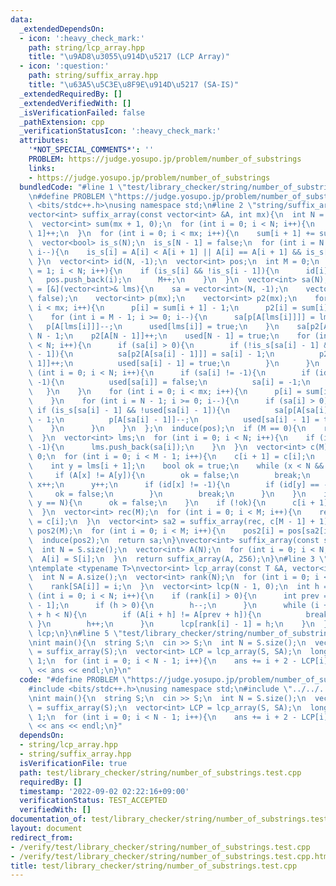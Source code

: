 ```yaml
---
data:
  _extendedDependsOn:
  - icon: ':heavy_check_mark:'
    path: string/lcp_array.hpp
    title: "\u9AD8\u3055\u914D\u5217 (LCP Array)"
  - icon: ':question:'
    path: string/suffix_array.hpp
    title: "\u63A5\u5C3E\u8F9E\u914D\u5217 (SA-IS)"
  _extendedRequiredBy: []
  _extendedVerifiedWith: []
  _isVerificationFailed: false
  _pathExtension: cpp
  _verificationStatusIcon: ':heavy_check_mark:'
  attributes:
    '*NOT_SPECIAL_COMMENTS*': ''
    PROBLEM: https://judge.yosupo.jp/problem/number_of_substrings
    links:
    - https://judge.yosupo.jp/problem/number_of_substrings
  bundledCode: "#line 1 \"test/library_checker/string/number_of_substrings.test.cpp\"\
    \n#define PROBLEM \"https://judge.yosupo.jp/problem/number_of_substrings\"\n#include\
    \ <bits/stdc++.h>\nusing namespace std;\n#line 2 \"string/suffix_array.hpp\"\n\
    vector<int> suffix_array(const vector<int> &A, int mx){\n  int N = A.size();\n\
    \  vector<int> sum(mx + 1, 0);\n  for (int i = 0; i < N; i++){\n    sum[A[i] +\
    \ 1]++;\n  }\n  for (int i = 0; i < mx; i++){\n    sum[i + 1] += sum[i];\n  }\n\
    \  vector<bool> is_s(N);\n  is_s[N - 1] = false;\n  for (int i = N - 2; i >= 0;\
    \ i--){\n    is_s[i] = A[i] < A[i + 1] || A[i] == A[i + 1] && is_s[i + 1];\n \
    \ }\n  vector<int> id(N, -1);\n  vector<int> pos;\n  int M = 0;\n  for (int i\
    \ = 1; i < N; i++){\n    if (is_s[i] && !is_s[i - 1]){\n      id[i] = M;\n   \
    \   pos.push_back(i);\n      M++;\n    }\n  }\n  vector<int> sa(N);\n  auto induce\
    \ = [&](vector<int>& lms){\n    sa = vector<int>(N, -1);\n    vector<bool> used(N,\
    \ false);\n    vector<int> p(mx);\n    vector<int> p2(mx);\n    for (int i = 0;\
    \ i < mx; i++){\n      p[i] = sum[i + 1] - 1;\n      p2[i] = sum[i];\n    }\n\
    \    for (int i = M - 1; i >= 0; i--){\n      sa[p[A[lms[i]]]] = lms[i];\n   \
    \   p[A[lms[i]]]--;\n      used[lms[i]] = true;\n    }\n    sa[p2[A[N - 1]]] =\
    \ N - 1;\n    p2[A[N - 1]]++;\n    used[N - 1] = true;\n    for (int i = 0; i\
    \ < N; i++){\n      if (sa[i] > 0){\n        if (!is_s[sa[i] - 1] && !used[sa[i]\
    \ - 1]){\n          sa[p2[A[sa[i] - 1]]] = sa[i] - 1;\n          p2[A[sa[i] -\
    \ 1]]++;\n          used[sa[i] - 1] = true;\n        }\n      }\n    }\n    for\
    \ (int i = 0; i < N; i++){\n      if (sa[i] != -1){\n        if (id[sa[i]] !=\
    \ -1){\n          used[sa[i]] = false;\n          sa[i] = -1;\n        }\n   \
    \   }\n    }\n    for (int i = 0; i < mx; i++){\n      p[i] = sum[i + 1] - 1;\n\
    \    }\n    for (int i = N - 1; i >= 0; i--){\n      if (sa[i] > 0){\n       \
    \ if (is_s[sa[i] - 1] && !used[sa[i] - 1]){\n          sa[p[A[sa[i] - 1]]] = sa[i]\
    \ - 1;\n          p[A[sa[i] - 1]]--;\n          used[sa[i] - 1] = true;\n    \
    \    }\n      }\n    }\n  };\n  induce(pos);\n  if (M == 0){\n    return sa;\n\
    \  }\n  vector<int> lms;\n  for (int i = 0; i < N; i++){\n    if (id[sa[i]] !=\
    \ -1){\n      lms.push_back(sa[i]);\n    }\n  }\n  vector<int> c(M);\n  c[0] =\
    \ 0;\n  for (int i = 0; i < M - 1; i++){\n    c[i + 1] = c[i];\n    int x = lms[i];\n\
    \    int y = lms[i + 1];\n    bool ok = true;\n    while (x < N && y < N){\n \
    \     if (A[x] != A[y]){\n        ok = false;\n        break;\n      }\n     \
    \ x++;\n      y++;\n      if (id[x] != -1){\n        if (id[y] == -1){\n     \
    \     ok = false;\n        }\n        break;\n      }\n    }\n    if (x == N ||\
    \ y == N){\n      ok = false;\n    }\n    if (!ok){\n      c[i + 1]++;\n    }\n\
    \  }\n  vector<int> rec(M);\n  for (int i = 0; i < M; i++){\n    rec[id[lms[i]]]\
    \ = c[i];\n  }\n  vector<int> sa2 = suffix_array(rec, c[M - 1] + 1);\n  vector<int>\
    \ pos2(M);\n  for (int i = 0; i < M; i++){\n    pos2[i] = pos[sa2[i]];\n  }\n\
    \  induce(pos2);\n  return sa;\n}\nvector<int> suffix_array(const string &S){\n\
    \  int N = S.size();\n  vector<int> A(N);\n  for (int i = 0; i < N; i++){\n  \
    \  A[i] = S[i];\n  }\n  return suffix_array(A, 256);\n}\n#line 3 \"string/lcp_array.hpp\"\
    \ntemplate <typename T>\nvector<int> lcp_array(const T &A, vector<int> &SA){\n\
    \  int N = A.size();\n  vector<int> rank(N);\n  for (int i = 0; i < N; i++){\n\
    \    rank[SA[i]] = i;\n  }\n  vector<int> lcp(N - 1, 0);\n  int h = 0;\n  for\
    \ (int i = 0; i < N; i++){\n    if (rank[i] > 0){\n      int prev = SA[rank[i]\
    \ - 1];\n      if (h > 0){\n        h--;\n      }\n      while (i + h < N && prev\
    \ + h < N){\n        if (A[i + h] != A[prev + h]){\n          break;\n       \
    \ }\n        h++;\n      }\n      lcp[rank[i] - 1] = h;\n    }\n  }\n  return\
    \ lcp;\n}\n#line 5 \"test/library_checker/string/number_of_substrings.test.cpp\"\
    \nint main(){\n  string S;\n  cin >> S;\n  int N = S.size();\n  vector<int> SA\
    \ = suffix_array(S);\n  vector<int> LCP = lcp_array(S, SA);\n  long long ans =\
    \ 1;\n  for (int i = 0; i < N - 1; i++){\n    ans += i + 2 - LCP[i];\n  }\n  cout\
    \ << ans << endl;\n}\n"
  code: "#define PROBLEM \"https://judge.yosupo.jp/problem/number_of_substrings\"\n\
    #include <bits/stdc++.h>\nusing namespace std;\n#include \"../../../string/lcp_array.hpp\"\
    \nint main(){\n  string S;\n  cin >> S;\n  int N = S.size();\n  vector<int> SA\
    \ = suffix_array(S);\n  vector<int> LCP = lcp_array(S, SA);\n  long long ans =\
    \ 1;\n  for (int i = 0; i < N - 1; i++){\n    ans += i + 2 - LCP[i];\n  }\n  cout\
    \ << ans << endl;\n}"
  dependsOn:
  - string/lcp_array.hpp
  - string/suffix_array.hpp
  isVerificationFile: true
  path: test/library_checker/string/number_of_substrings.test.cpp
  requiredBy: []
  timestamp: '2022-09-02 02:22:16+09:00'
  verificationStatus: TEST_ACCEPTED
  verifiedWith: []
documentation_of: test/library_checker/string/number_of_substrings.test.cpp
layout: document
redirect_from:
- /verify/test/library_checker/string/number_of_substrings.test.cpp
- /verify/test/library_checker/string/number_of_substrings.test.cpp.html
title: test/library_checker/string/number_of_substrings.test.cpp
---
```

